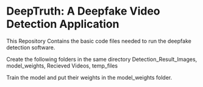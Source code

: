 # DeepTruth: A Deepfake Video Detection Application

This Repository Contains the basic code files needed to run the deepfake detection software.


Create the following folders in the same directory Detection_Result_Images, model_weights, Recieved Videos, temp_files


Train the model and put their weights in the model_weights folder.
